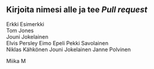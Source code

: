 ## Kirjoita nimesi alle ja tee *Pull request*
Erkki Esimerkki  
Tom Jones  
Jouni Jokelainen  
Elvis Persley 
Eimo Epeli 
Pekki Savolainen   
Niklas Kähkönen
Jouni Jokelainen 
Janne Polvinen 






Miika M